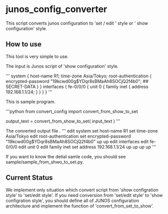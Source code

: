 # junos_config_converter
This script converts junos configuration to 'set / edit ' style or ' show configuration' style.

How to use
----------
This tool is very simple to use.


The input is Junos script of 'show configuration' style.

'''
system {
    host-name R1;
    time-zone Asia/Tokyo;
    root-authentication {
        encrypted-password "$1$9kcwd00g$YDqr8sBMaAh8SOCjQ2f4b0"; ## SECRET-DATA
    }
}
interfaces {
    fe-0/0/0 {
        unit 0 {
            family inet {
                address 192.168.1.1/24;
            }
        }
    }
}
'''

This is sample program.

'''python
from convert_config import convert_from_show_to_set

output_text = convert_from_show_to_set( input_text )
'''


The converted output file .
'''
edit system
    set  host-name R1
    set  time-zone Asia/Tokyo
    edit root-authentication
        set encrypted-password "$1$9kcwd00g$YDqr8sBMaAh8SOCjQ2f4b0"
    up
up
edit interfaces
    edit fe-0/0/0
        edit unit 0
            edit family inet
                set  address 192.168.1.1/24
            up
        up
    up
up
'''


If you want to know the detial samle code, you should see sample/sample_from_shwo_to_set.py.


Current Status
--------------
We implement only situation which convert script from 'show configration style' to 'set/edit style'.
If you need conversion from 'set/edit style' to 'show configration style', you should define all of JUNOS configuration architecture and implement the function of 'convert_from_set_to_show'.